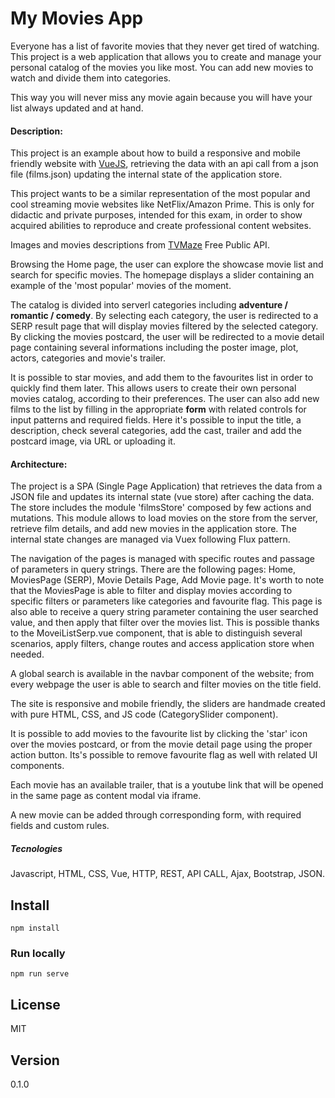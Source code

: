 # My Movies App



Everyone has a list of favorite movies that they never get tired of watching.
This project is a web application that allows you to create and manage your personal catalog of the movies you like most.
You can add new movies to watch and divide them into categories.

This way you will never miss any movie again because you will have your list always updated and at hand.


#### Description:

This project is an example about how to build a responsive and mobile friendly website with [VueJS], retrieving the data with an api call from a json file (films.json) updating the internal state of the application store.

This project wants to be a similar representation of the most popular and cool streaming movie websites like NetFlix/Amazon Prime.
This is only for didactic and private purposes, intended for this exam, in order to show acquired abilities to reproduce and create professional content websites.

Images and movies descriptions from [TVMaze] Free Public API.


Browsing the Home page, the user can explore the showcase movie list and search for specific movies.
The homepage displays a slider containing an example of the 'most popular' movies of the moment.

The catalog is divided into serverl categories including **adventure / romantic / comedy**.
By selecting each category, the user is redirected to a SERP result page that will display movies filtered by the selected category.
By clicking the movies postcard, the user will be redirected to a movie detail page containing several informations including the poster image, plot, actors, categories and movie's trailer.

It is possible to star movies, and add them to the favourites list in order to quickly find them later.
This allows users to create their own personal movies catalog, according to their preferences.
The user can also add new films to the list by filling in the appropriate **form** with related controls for input patterns and required fields.
Here it's possible to input the title, a description, check several categories, add the cast, trailer and add the postcard image, via URL or uploading it.



#### Architecture:

The project is a SPA (Single Page Application) that retrieves the data from a JSON file and updates its internal state (vue store) after caching the data.
The store includes the module 'filmsStore' composed by few actions and mutations.
This module allows to load movies on the store from the server, retrieve film details, and add new movies in the application store.
The internal state changes are managed via Vuex following Flux pattern.

The navigation of the pages is managed with specific routes and passage of parameters in query strings.
There are the following pages: Home, MoviesPage (SERP), Movie Details Page, Add Movie page.
It's worth to note that the MoviesPage is able to filter and display movies according to specific filters or parameters like categories and favourite flag.
This page is also able to receive a query string parameter containing the user searched value, and then apply that filter over the movies list.
This is possible thanks to the MoveiListSerp.vue component, that is able to distinguish several scenarios, apply filters, change routes and access application store when needed.

A global search is available in the navbar component of the website; from every webpage the user is able to search and filter movies on the title field.

The site is responsive and mobile friendly, the sliders are handmade created with pure HTML, CSS, and JS code (CategorySlider component). 

It is possible to add movies to the favourite list by clicking the 'star' icon over the movies postcard, or from the movie detail page using the proper action button.
Its's possible to remove favourite flag as well with related UI components.

Each movie has an available trailer, that is a youtube link that will be opened in the same page as content modal via iframe.

A new movie can be added through corresponding form, with required fields and custom rules.


##### Tecnologies

Javascript, HTML, CSS, Vue, HTTP, REST, API CALL, Ajax, Bootstrap, JSON.


## Install
```
npm install
```

### Run locally
```
npm run serve
```

## License


MIT

## Version

0.1.0



[VueJS]: <https://vuejs.org>
[TVMAze]: <https://www.tvmaze.com/api>
